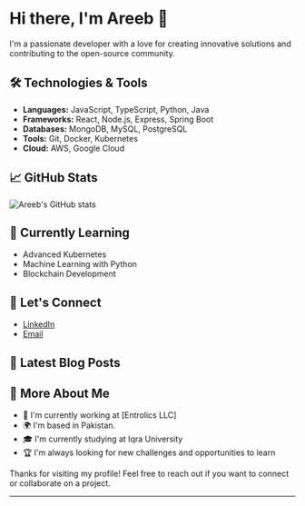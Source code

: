 # Hi there, I'm Areeb 👋

I'm a passionate developer with a love for creating innovative solutions and contributing to the open-source community.

## 🛠️ Technologies & Tools

- **Languages:** JavaScript, TypeScript, Python, Java
- **Frameworks:** React, Node.js, Express, Spring Boot
- **Databases:** MongoDB, MySQL, PostgreSQL
- **Tools:** Git, Docker, Kubernetes
- **Cloud:** AWS, Google Cloud

## 📈 GitHub Stats

![Areeb's GitHub stats](https://github-readme-stats.vercel.app/api?username=Areeb-dev&show_icons=true&theme=radical)

## 🌱 Currently Learning

- Advanced Kubernetes
- Machine Learning with Python
- Blockchain Development

## 💬 Let's Connect

- [LinkedIn](https://www.linkedin.com/in/areeb-dev/)
- [Email](mailto:m.areebkhan125@gmail.com)

## 📝 Latest Blog Posts

<!-- BLOG-POST-LIST:START -->
<!-- BLOG-POST-LIST:END -->

## 🤔 More About Me

- 💼 I'm currently working at [Entrolics LLC]
- 🌍 I'm based in Pakistan.
- 🎓 I'm currently studying at Iqra University
- 🏆 I'm always looking for new challenges and opportunities to learn

Thanks for visiting my profile! Feel free to reach out if you want to connect or collaborate on a project.

---

